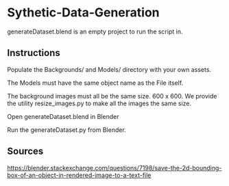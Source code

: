 # Sythetic-Data-Generation

generateDataset.blend is an empty project to run the script in.

## Instructions
Populate the Backgrounds/ and Models/ directory with your own assets.

The Models must have the same object name as the File itself.

The background images must all be the same size. 600 x 600. We provide the utility resize_images.py to make all the images the same size.

Open generateDataset.blend in Blender

Run the generateDataset.py from Blender.

## Sources

https://blender.stackexchange.com/questions/7198/save-the-2d-bounding-box-of-an-object-in-rendered-image-to-a-text-file
